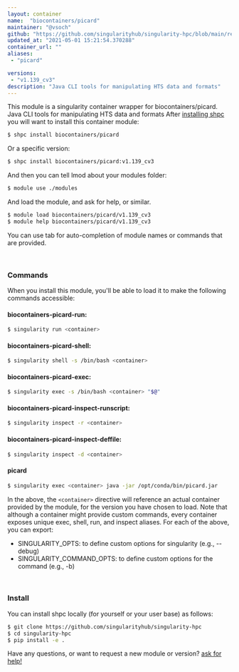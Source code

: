 ```yaml
---
layout: container
name:  "biocontainers/picard"
maintainer: "@vsoch"
github: "https://github.com/singularityhub/singularity-hpc/blob/main/registry/biocontainers/picard/container.yaml"
updated_at: "2021-05-01 15:21:54.370288"
container_url: ""
aliases:
 - "picard"

versions:
 - "v1.139_cv3"
description: "Java CLI tools for manipulating HTS data and formats"
---
```


This module is a singularity container wrapper for biocontainers/picard.
Java CLI tools for manipulating HTS data and formats
After [installing shpc](#install) you will want to install this container module:

```bash
$ shpc install biocontainers/picard
```

Or a specific version:

```bash
$ shpc install biocontainers/picard:v1.139_cv3
```

And then you can tell lmod about your modules folder:

```bash
$ module use ./modules
```

And load the module, and ask for help, or similar.

```bash
$ module load biocontainers/picard/v1.139_cv3
$ module help biocontainers/picard/v1.139_cv3
```

You can use tab for auto-completion of module names or commands that are provided.

<br>

### Commands

When you install this module, you'll be able to load it to make the following commands accessible:

#### biocontainers-picard-run:

```bash
$ singularity run <container>
```

#### biocontainers-picard-shell:

```bash
$ singularity shell -s /bin/bash <container>
```

#### biocontainers-picard-exec:

```bash
$ singularity exec -s /bin/bash <container> "$@"
```

#### biocontainers-picard-inspect-runscript:

```bash
$ singularity inspect -r <container>
```

#### biocontainers-picard-inspect-deffile:

```bash
$ singularity inspect -d <container>
```


#### picard
       
```bash
$ singularity exec <container> java -jar /opt/conda/bin/picard.jar
```



In the above, the `<container>` directive will reference an actual container provided
by the module, for the version you have chosen to load. Note that although a container
might provide custom commands, every container exposes unique exec, shell, run, and
inspect aliases. For each of the above, you can export:

 - SINGULARITY_OPTS: to define custom options for singularity (e.g., --debug)
 - SINGULARITY_COMMAND_OPTS: to define custom options for the command (e.g., -b)

<br>
  
### Install

You can install shpc locally (for yourself or your user base) as follows:

```bash
$ git clone https://github.com/singularityhub/singularity-hpc
$ cd singularity-hpc
$ pip install -e .
```

Have any questions, or want to request a new module or version? [ask for help!](https://github.com/singularityhub/singularity-hpc/issues)